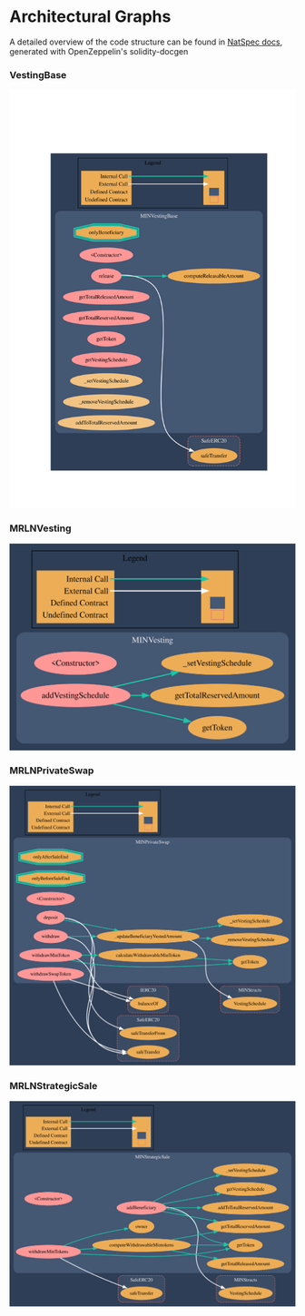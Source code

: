 # Architectural Graphs

A detailed overview of the code structure can be found in [NatSpec docs](natspec.md), generated with OpenZeppelin's solidity-docgen

### VestingBase

<img src="./graphs/vestingBase.svg">

### MRLNVesting

<img src="./graphs/minVesting.svg">

### MRLNPrivateSwap

<img src="./graphs/privateSwap.svg">

### MRLNStrategicSale

<img src="./graphs/strategicSale.svg">
